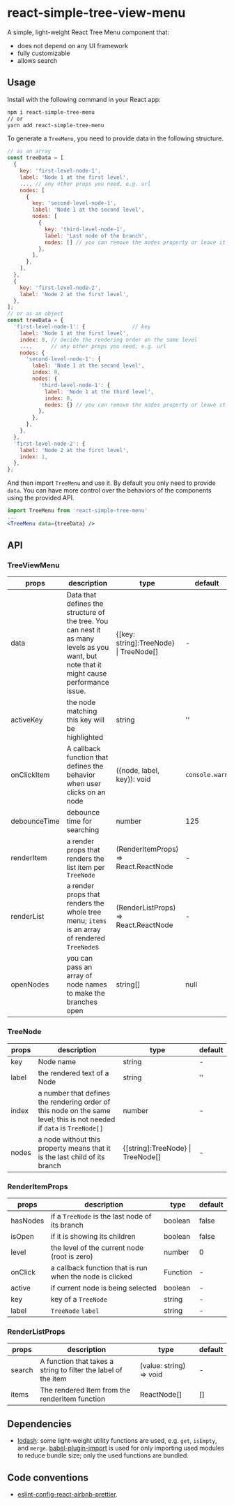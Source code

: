 # react-simple-tree-view-menu

A simple, light-weight React Tree Menu component that:

- does not depend on any UI framework
- fully customizable
- allows search

## Usage

Install with the following command in your React app:

```bash
npm i react-simple-tree-menu
// or
yarn add react-simple-tree-menu
```

To generate a `TreeMenu`, you need to provide data in the following structure.

```js
// as an array
const treeData = [
  {
    key: 'first-level-node-1',
    label: 'Node 1 at the first level',
    ..., // any other props you need, e.g. url
    nodes: [
      {
        key: 'second-level-node-1',
        label: 'Node 1 at the second level',
        nodes: [
          {
            key: 'third-level-node-1',
            label: 'Last node of the branch',
            nodes: [] // you can remove the nodes property or leave it as an empty array
          },
        ],
      },
    ],
  },
  {
    key: 'first-level-node-2',
    label: 'Node 2 at the first level',
  },
];
// or as an object
const treeData = {
  'first-level-node-1': {               // key
    label: 'Node 1 at the first level',
    index: 0, // decide the rendering order on the same level
    ...,      // any other props you need, e.g. url
    nodes: {
      'second-level-node-1': {
        label: 'Node 1 at the second level',
        index: 0,
        nodes: {
          'third-level-node-1': {
            label: 'Node 1 at the third level',
            index: 0,
            nodes: {} // you can remove the nodes property or leave it as an empty array
          },
        },
      },
    },
  },
  'first-level-node-2': {
    label: 'Node 2 at the first level',
    index: 1,
  },
};

```

And then import `TreeMenu` and use it. By default you only need to provide `data`. You can have more control over the behaviors of the components using the provided API.

```jsx
import TreeMenu from 'react-simple-tree-menu'
...
<TreeMenu data={treeData} />
```

## API

### TreeViewMenu

| props        | description                                                                                                                              | type                                   | default        |
| ------------ | ---------------------------------------------------------------------------------------------------------------------------------------- | -------------------------------------- | -------------- |
| data         | Data that defines the structure of the tree. You can nest it as many levels as you want, but note that it might cause performance issue. | {[key: string]:TreeNode} \| TreeNode[] | -              |
| activeKey    | the node matching this key will be highlighted                                                                                           | string                                 | ''             |
| onClickItem  | A callback function that defines the behavior when user clicks on an node                                                                | ({node, label, key}): void             | `console.warn` |
| debounceTime | debounce time for searching                                                                                                              | number                                 | 125            |
| renderItem   | a render props that renders the list item per `TreeNode`                                                                                 | (RenderItemProps) => React.ReactNode   | -              |
| renderList   | a render props that renders the whole tree menu; `items` is an array of rendered `TreeNode`s                                             | (RenderListProps) => React.ReactNode   | -              |
| openNodes    | you can pass an array of node names to make the branches open                                                                            | string[]                               | null           |

### TreeNode

| props | description                                                                                                            | type                              | default |
| ----- | ---------------------------------------------------------------------------------------------------------------------- | --------------------------------- | ------- |
| key   | Node name                                                                                                              | string                            | -       |
| label | the rendered text of a Node                                                                                            | string                            | ''      |
| index | a number that defines the rendering order of this node on the same level; this is not needed if `data` is `TreeNode[]` | number                            | -       |
| nodes | a node without this property means that it is the last child of its branch                                             | {[string]:TreeNode} \| TreeNode[] | -       |

### RenderItemProps

| props    | description                                              | type     | default |
| -------- | -------------------------------------------------------- | -------- | ------- |
| hasNodes | if a `TreeNode` is the last node of its branch           | boolean  | false   |
| isOpen   | if it is showing its children                            | boolean  | false   |
| level    | the level of the current node (root is zero)             | number   | 0       |
| onClick  | a callback function that is run when the node is clicked | Function | -       |
| active   | if current node is being selected                        | boolean  | -       |
| key      | key of a `TreeNode`                                      | string   | -       |
| label    | `TreeNode` `label`                                       | string   | -       |

### RenderListProps

| props  | description                                                    | type                    | default |
| ------ | -------------------------------------------------------------- | ----------------------- | ------- |
| search | A function that takes a string to filter the label of the item | (value: string) => void | -       |
| items  | The rendered Item from the renderItem function                 | ReactNode[]             | []      |

## Dependencies

- [lodash](https://lodash.com/): some light-weight utility functions are used, e.g. `get`, `isEmpty`, and `merge`. [babel-plugin-import](https://github.com/ant-design/babel-plugin-import) is used for only importing used modules to reduce bundle size; only the used functions are bundled.

## Code conventions

- [eslint-config-react-airbnb-prettier](https://github.com/iannbing/eslint-config-react-airbnb-prettier).
